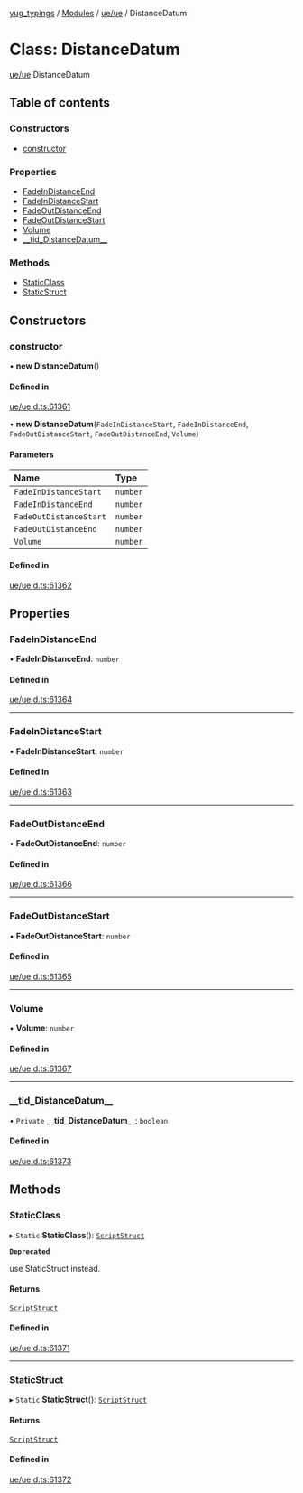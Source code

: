 [yug_typings](../README.md) / [Modules](../modules.md) / [ue/ue](../modules/ue_ue.md) / DistanceDatum

# Class: DistanceDatum

[ue/ue](../modules/ue_ue.md).DistanceDatum

## Table of contents

### Constructors

- [constructor](ue_ue.DistanceDatum.md#constructor)

### Properties

- [FadeInDistanceEnd](ue_ue.DistanceDatum.md#fadeindistanceend)
- [FadeInDistanceStart](ue_ue.DistanceDatum.md#fadeindistancestart)
- [FadeOutDistanceEnd](ue_ue.DistanceDatum.md#fadeoutdistanceend)
- [FadeOutDistanceStart](ue_ue.DistanceDatum.md#fadeoutdistancestart)
- [Volume](ue_ue.DistanceDatum.md#volume)
- [\_\_tid\_DistanceDatum\_\_](ue_ue.DistanceDatum.md#__tid_distancedatum__)

### Methods

- [StaticClass](ue_ue.DistanceDatum.md#staticclass)
- [StaticStruct](ue_ue.DistanceDatum.md#staticstruct)

## Constructors

### constructor

• **new DistanceDatum**()

#### Defined in

[ue/ue.d.ts:61361](https://github.com/YugMetaverse/yug_typings/blob/25cad34/ue/ue.d.ts#L61361)

• **new DistanceDatum**(`FadeInDistanceStart`, `FadeInDistanceEnd`, `FadeOutDistanceStart`, `FadeOutDistanceEnd`, `Volume`)

#### Parameters

| Name | Type |
| :------ | :------ |
| `FadeInDistanceStart` | `number` |
| `FadeInDistanceEnd` | `number` |
| `FadeOutDistanceStart` | `number` |
| `FadeOutDistanceEnd` | `number` |
| `Volume` | `number` |

#### Defined in

[ue/ue.d.ts:61362](https://github.com/YugMetaverse/yug_typings/blob/25cad34/ue/ue.d.ts#L61362)

## Properties

### FadeInDistanceEnd

• **FadeInDistanceEnd**: `number`

#### Defined in

[ue/ue.d.ts:61364](https://github.com/YugMetaverse/yug_typings/blob/25cad34/ue/ue.d.ts#L61364)

___

### FadeInDistanceStart

• **FadeInDistanceStart**: `number`

#### Defined in

[ue/ue.d.ts:61363](https://github.com/YugMetaverse/yug_typings/blob/25cad34/ue/ue.d.ts#L61363)

___

### FadeOutDistanceEnd

• **FadeOutDistanceEnd**: `number`

#### Defined in

[ue/ue.d.ts:61366](https://github.com/YugMetaverse/yug_typings/blob/25cad34/ue/ue.d.ts#L61366)

___

### FadeOutDistanceStart

• **FadeOutDistanceStart**: `number`

#### Defined in

[ue/ue.d.ts:61365](https://github.com/YugMetaverse/yug_typings/blob/25cad34/ue/ue.d.ts#L61365)

___

### Volume

• **Volume**: `number`

#### Defined in

[ue/ue.d.ts:61367](https://github.com/YugMetaverse/yug_typings/blob/25cad34/ue/ue.d.ts#L61367)

___

### \_\_tid\_DistanceDatum\_\_

• `Private` **\_\_tid\_DistanceDatum\_\_**: `boolean`

#### Defined in

[ue/ue.d.ts:61373](https://github.com/YugMetaverse/yug_typings/blob/25cad34/ue/ue.d.ts#L61373)

## Methods

### StaticClass

▸ `Static` **StaticClass**(): [`ScriptStruct`](ue_ue.ScriptStruct.md)

**`Deprecated`**

use StaticStruct instead.

#### Returns

[`ScriptStruct`](ue_ue.ScriptStruct.md)

#### Defined in

[ue/ue.d.ts:61371](https://github.com/YugMetaverse/yug_typings/blob/25cad34/ue/ue.d.ts#L61371)

___

### StaticStruct

▸ `Static` **StaticStruct**(): [`ScriptStruct`](ue_ue.ScriptStruct.md)

#### Returns

[`ScriptStruct`](ue_ue.ScriptStruct.md)

#### Defined in

[ue/ue.d.ts:61372](https://github.com/YugMetaverse/yug_typings/blob/25cad34/ue/ue.d.ts#L61372)
